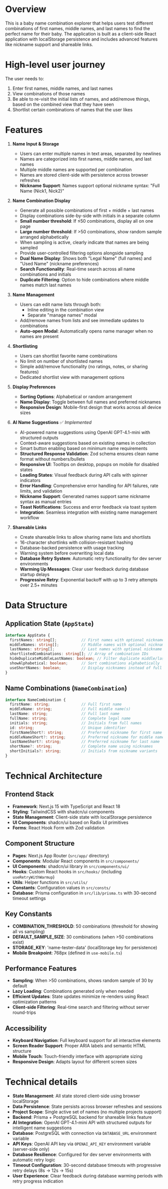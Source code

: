 # Overview

This is a baby name combination explorer that helps users test different combinations of first names, middle names, and last names to find the perfect name for their baby. The application is built as a client-side React application with localStorage persistence and includes advanced features like nickname support and shareable links.

# High-level user journey

The user needs to:
1. Enter first names, middle names, and last names
2. View combinations of those names
3. Be able to re-visit the initial lists of names, and add/remove things, based on the combined view that they have seen
4. Shortlist certain combinations of names that the user likes

# Features

1. **Name Input & Storage**
   - Users can enter multiple names in text areas, separated by newlines
   - Names are categorized into first names, middle names, and last names
   - Multiple middle names are supported per combination
   - Names are stored client-side with persistence across browser refreshes
   - **Nickname Support**: Names support optional nickname syntax: "Full Name (Nick1, Nick2)"

2. **Name Combination Display**
   - Generate all possible combinations of first + middle + last names
   - Display combinations side-by-side with initials in a separate column
   - **Small number threshold**: If ≤50 combinations, display all on one page
   - **Large number threshold**: If >50 combinations, show random sample arranged alphabetically
   - When sampling is active, clearly indicate that names are being sampled
   - Provide user-controlled filtering options alongside sampling
   - **Dual Name Display**: Shows both "Legal Name" (full names) and "Used Name" (nickname preferences)
   - **Search Functionality**: Real-time search across all name combinations and initials
   - **Duplicate Filtering**: Option to hide combinations where middle names match last names

3. **Name Management**
   - Users can edit name lists through both:
     - Inline editing in the combination view
     - Separate "manage names" modal
   - Add/remove names from lists and see immediate updates to combinations
   - **Auto-open Modal**: Automatically opens name manager when no names are present

4. **Shortlisting**
   - Users can shortlist favorite name combinations
   - No limit on number of shortlisted names
   - Simple add/remove functionality (no ratings, notes, or sharing features)
   - Dedicated shortlist view with management options

5. **Display Preferences**
   - **Sorting Options**: Alphabetical or random arrangement
   - **Name Display**: Toggle between full names and preferred nicknames
   - **Responsive Design**: Mobile-first design that works across all device sizes

6. **AI Name Suggestions** ✅ *Implemented*
   - AI-powered name suggestions using OpenAI GPT-4.1-mini with structured outputs
   - Context-aware suggestions based on existing names in collection
   - Smart button enabling based on minimum name requirements
   - **Structured Response Validation**: Zod schema ensures clean name format without numbers/bullets
   - **Responsive UI**: Tooltips on desktop, popups on mobile for disabled states
   - **Loading States**: Visual feedback during API calls with spinner indicators
   - **Error Handling**: Comprehensive error handling for API failures, rate limits, and validation
   - **Nickname Support**: Generated names support same nickname syntax as manual entries
   - **Toast Notifications**: Success and error feedback via toast system
   - **Integration**: Seamless integration with existing name management workflow

7. **Shareable Links**
   - Create shareable links to allow sharing name lists and shortlists
   - 16-character shortlinks with collision-resistant hashing
   - Database-backed persistence with usage tracking
   - Warning system before overwriting local data
   - **Database Retry System**: Automatic retry functionality for dev server environments
   - **Warming Up Messages**: Clear user feedback during database startup delays
   - **Progressive Retry**: Exponential backoff with up to 3 retry attempts over 2.5+ minutes

# Data Structure

## Application State (`AppState`)
```typescript
interface AppState {
  firstNames: string[];           // First names with optional nickname syntax
  middleNames: string[];          // Middle names with optional nickname syntax  
  lastNames: string[];            // Last names with optional nickname syntax
  shortlistedCombinations: string[]; // Array of combination IDs
  hideDuplicateMiddleLastNames: boolean; // Filter duplicate middle/last names
  showAlphabetical: boolean;      // Sort combinations alphabetically
  useShortNames: boolean;         // Display nicknames instead of full names
}
```

## Name Combinations (`NameCombination`)
```typescript
interface NameCombination {
  firstName: string;              // Full first name
  middleName: string;             // Full middle name(s)
  lastName: string;               // Full last name
  fullName: string;               // Complete legal name
  initials: string;               // Initials from full names
  id: string;                     // Unique identifier
  firstNameShort?: string;        // Preferred nickname for first name
  middleNameShort?: string;       // Preferred nickname for middle name
  lastNameShort?: string;         // Preferred nickname for last name
  shortName?: string;             // Complete name using nicknames
  shortInitials?: string;         // Initials from nickname variants
}
```

# Technical Architecture

## Frontend Stack
- **Framework**: Next.js 15 with TypeScript and React 18
- **Styling**: TailwindCSS with shadcn/ui components
- **State Management**: Client-side state with localStorage persistence
- **UI Components**: shadcn/ui based on Radix UI primitives
- **Forms**: React Hook Form with Zod validation

## Component Structure
- **Pages**: Next.js App Router (`src/app/` directory)
- **Components**: Modular React components in `src/components/`
- **UI Components**: shadcn/ui library in `src/components/ui/`
- **Hooks**: Custom React hooks in `src/hooks/` (including `useRetryWithWarmup`)
- **Utils**: Helper functions in `src/utils/`
- **Constants**: Configuration values in `src/consts/`
- **Database**: Prisma configuration in `src/lib/prisma.ts` with 30-second timeout settings

## Key Constants
- **COMBINATION_THRESHOLD**: 50 combinations (threshold for showing all vs sampling)
- **DEFAULT_SAMPLE_SIZE**: 30 combinations (when >50 combinations exist)
- **STORAGE_KEY**: 'name-tester-data' (localStorage key for persistence)
- **Mobile Breakpoint**: 768px (defined in `use-mobile.ts`)

## Performance Features
- **Sampling**: When >50 combinations, shows random sample of 30 by default
- **Lazy Loading**: Combinations generated only when needed
- **Efficient Updates**: State updates minimize re-renders using React optimization patterns
- **Client-side Filtering**: Real-time search and filtering without server round-trips

## Accessibility
- **Keyboard Navigation**: Full keyboard support for all interactive elements
- **Screen Reader Support**: Proper ARIA labels and semantic HTML structure
- **Mobile Touch**: Touch-friendly interface with appropriate sizing
- **Responsive Design**: Adapts layout for different screen sizes

# Technical details

- **State Management**: All state stored client-side using browser localStorage
- **Data Persistence**: State persists across browser refreshes and sessions
- **Project Scope**: Single active set of names (no multiple projects support)
- **Backend**: Prisma + PostgreSQL backend for shareable links feature
- **AI Integration**: OpenAI GPT-4.1-mini API with structured outputs for intelligent name suggestions
- **Database**: PostgreSQL with connection via `DATABASE_URL` environment variable
- **API Keys**: OpenAI API key via `OPENAI_API_KEY` environment variable (server-side only)
- **Database Resilience**: Configured for dev server environments with automatic retry logic
- **Timeout Configuration**: 30-second database timeouts with progressive retry delays (8s → 12s → 15s)
- **User Experience**: Clear feedback during database warming periods with retry progress indication
